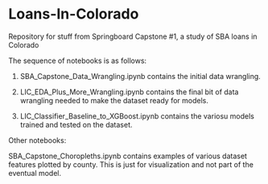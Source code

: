 # Loans-In-Colorado
Repository for stuff from Springboard Capstone #1, a study of SBA loans in Colorado

The sequence of notebooks is as follows:

1) SBA_Capstone_Data_Wrangling.ipynb contains the initial data wrangling.

2) LIC_EDA_Plus_More_Wrangling.ipynb contains the final bit of data wrangling needed to make the dataset ready for models.

3) LIC_Classifier_Baseline_to_XGBoost.ipynb contains the variosu models trained and tested on the dataset. 

Other notebooks:

SBA_Capstone_Choropleths.ipynb contains examples of various dataset features plotted by county. This is just for visualization and not part of the eventual model.
